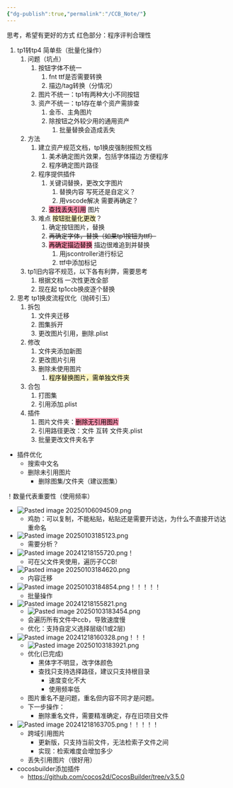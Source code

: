```yaml
---
{"dg-publish":true,"permalink":"/CCB_Note/"}
---
```



思考，希望有更好的方式
红色部分：程序评判合理性
1. tp1转tp4 简单些（批量化操作）
	1. 问题（坑点）
		1. 按钮字体不统一
			1. fnt ttf是否需要转换
			2. 描边/tag转换（分情况）
		2. 图片不统一：tp1有两种大小不同按钮
		3. 资产不统一：tp1存在单个资产需排查
			1. 金币、主角图片
			2. 除按钮之外较少用的通用资产
				1. 批量替换会造成丢失
	2. 方法
		1. 建立资产规范文档，tp1换皮强制按照文档
			1. 美术确定图片效果，包括字体描边 方便程序
			2. 程序确定图片路径
		2. 程序提供插件
			1. 关键词替换，更改文字图片
				1. 替换内容 写死还是自定义？
				2. 用vscode解决 需要再确定？
			2. <mark style="background: #FF5582A6;">查找丢失引用</mark> 图片
		3. 难点 <mark style="background: #FFF3A3A6;">按钮批量化更改</mark>？
			1. 确定按钮图片，替换
			2. ~~再确定字体，替换（如果tp1按钮为ttf）~~
			3. <mark style="background: #FF5582A6;">再确定描边替换</mark> 描边很难追到并替换
				1. 用jscontroller进行标记
				2. ttf中添加标记
	3. tp1旧内容不规范，以下各有利弊，需要思考
		1. 根据文档 一次性更改全部
		2. 现在起 tp1ccb换皮逐个替换
2. 思考 tp1换皮流程优化（抛砖引玉）
	1. 拆包
		1. 文件夹迁移
		2. 图集拆开
		3. 更改图片引用，删除.plist
	2. 修改
		1. 文件夹添加新图
		2. 更改图片引用
		3. 删除未使用图片
			1. <mark style="background: #FFF3A3A6;">程序替换图片，需单独文件夹</mark>
	3. 合包
		1. 打图集
		2. 引用添加.plist
	4. 插件
		1. 图片文件夹：<mark style="background: #FF5582A6;">删除无引用图片</mark>
		2. 引用路径更改：文件 互转 文件夹.plist
		3. 批量更改文件夹名字
- 插件优化
	- 搜索中文名
	- 删除未引用图片
		- 删除图集/文件夹（建议图集）




！数量代表重要性（使用频率）
- ![Pasted image 20250106094509.png](/img/user/Pic/Pasted%20image%2020250106094509.png)
	- 鸡肋：可以复制，不能粘贴，粘贴还是需要开访达，为什么不直接开访达重命名
- ![Pasted image 20250103185123.png](/img/user/Pic/Pasted%20image%2020250103185123.png)
	- 需要分析？
- ![Pasted image 20241218155720.png](/img/user/Pic/Pasted%20image%2020241218155720.png)！
	- 可在父文件夹使用，遍历子CCB!
- ![Pasted image 20250103184620.png](/img/user/Pic/Pasted%20image%2020250103184620.png)
	- 内容迁移
- ![Pasted image 20250103184854.png](/img/user/Pic/Pasted%20image%2020250103184854.png)！！！！！
	- 批量操作
- ![Pasted image 20241218155821.png](/img/user/Pic/Pasted%20image%2020241218155821.png)
	- ![Pasted image 20250103183454.png](/img/user/Pic/Pasted%20image%2020250103183454.png)
	- 会遍历所有文件中ccb，导致速度慢
	- 优化：支持自定义选择层级(1或2层)
- ![Pasted image 20241218160328.png](/img/user/Pic/Pasted%20image%2020241218160328.png)！！！
	- ![Pasted image 20250103183921.png](/img/user/Pic/Pasted%20image%2020250103183921.png)
	- 优化(已完成)
		- 黑体字不明显，改字体颜色
		- 查找只支持选择路径，建议只支持根目录
			- 速度变化不大
			- 使用频率低
	- 图片重名不是问题，重名但内容不同才是问题。
	- 下一步操作：
		- 删除重名文件，需要精准确定，存在旧项目文件
- ![Pasted image 20241218163705.png](/img/user/Pic/Pasted%20image%2020241218163705.png)！！！！！
	- 跨域引用图片
		- 更新版，只支持当前文件，无法检索子文件之间
		- 实现：检索难度会增加多少
	- 丢失引用图片（很好用）
- cocosbuilder添加插件
	- https://github.com/cocos2d/CocosBuilder/tree/v3.5.0


